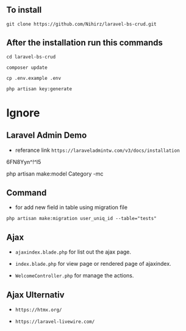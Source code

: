 ## To install 
```git clone https://github.com/Nihirz/laravel-bs-crud.git```

## After the installation run this commands
```cd laravel-bs-crud```

```composer update ```

```cp .env.example .env```

```php artisan key:generate```

# Ignore
## Laravel Admin Demo

- referance link
```https://laraveladmintw.com/v3/docs/installation```

6FN8Yyn^!^l5

php artisan make:model Category -mc

## Command

- for add new field in table using migration file

```php artisan make:migration user_uniq_id --table="tests"```

## Ajax

- ```ajaxindex.blade.php``` for list out the ajax page.

- ```index.blade.php``` for view page or rendered page of ajaxindex.

- ```WelcomeController.php``` for manage the actions.

## Ajax Ulternativ

- ```https://htmx.org/```

- ```https://laravel-livewire.com/```